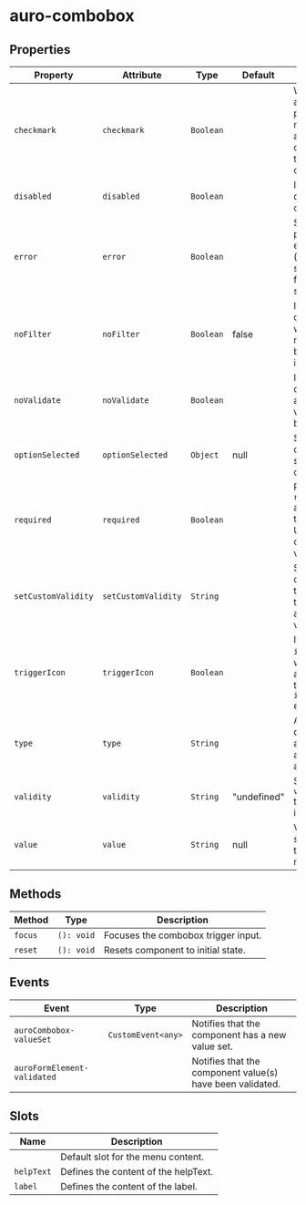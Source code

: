 # auro-combobox

## Properties

| Property            | Attribute           | Type      | Default     | Description                                      |
|---------------------|---------------------|-----------|-------------|--------------------------------------------------|
| `checkmark`         | `checkmark`         | `Boolean` |             | When attribute is present auro-menu will apply checkmarks to selected options. |
| `disabled`          | `disabled`          | `Boolean` |             | If set, disables the combobox.                   |
| `error`             | `error`             | `Boolean` |             | Sets a persistent error state (e.g. an error state returned from the server). |
| `noFilter`          | `noFilter`          | `Boolean` | false       | If set, combobox will not filter menuoptions based in input. |
| `noValidate`        | `noValidate`        | `Boolean` |             | If set, disables auto-validation on blur.        |
| `optionSelected`    | `optionSelected`    | `Object`  | null        | Specifies the current selected option.           |
| `required`          | `required`          | `Boolean` |             | Populates the `required` attribute on the input. Used for client-side validation. |
| `setCustomValidity` | `setCustomValidity` | `String`  |             | Sets a custom help text message to display for all validityStates. |
| `triggerIcon`       | `triggerIcon`       | `Boolean` |             | If set, the `icon` attribute will be applied to the trigger `auro-input` element. |
| `type`              | `type`              | `String`  |             | Applies the defined value as the type attribute on auro-input. |
| `validity`          | `validity`          | `String`  | "undefined" | Specifies the `validityState` this element is in. |
| `value`             | `value`             | `String`  | null        | Value selected for the dropdown menu.            |

## Methods

| Method  | Type       | Description                         |
|---------|------------|-------------------------------------|
| `focus` | `(): void` | Focuses the combobox trigger input. |
| `reset` | `(): void` | Resets component to initial state.  |

## Events

| Event                       | Type               | Description                                      |
|-----------------------------|--------------------|--------------------------------------------------|
| `auroCombobox-valueSet`     | `CustomEvent<any>` | Notifies that the component has a new value set. |
| `auroFormElement-validated` |                    | Notifies that the component value(s) have been validated. |

## Slots

| Name       | Description                          |
|------------|--------------------------------------|
|            | Default slot for the menu content.   |
| `helpText` | Defines the content of the helpText. |
| `label`    | Defines the content of the label.    |
